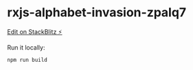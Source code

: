 # rxjs-alphabet-invasion-zpalq7

[Edit on StackBlitz ⚡️](https://stackblitz.com/edit/rxjs-alphabet-invasion-zpalq7)

Run it locally:

```bash
npm run build
```
